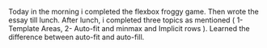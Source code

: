 Today in the morning i completed the flexbox froggy game. Then wrote the essay till lunch. After lunch, i completed three topics as mentioned ( 1- Template Areas, 2- Auto-fit and minmax and Implicit rows ). Learned the difference between auto-fit and auto-fill.